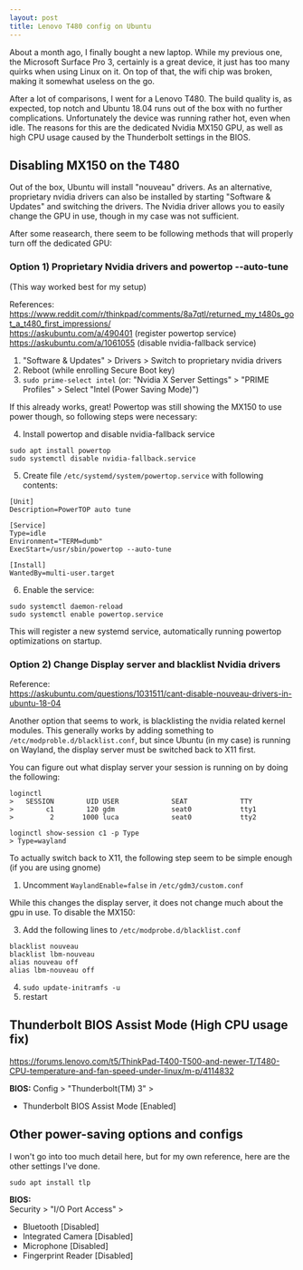 ```yaml
---
layout: post
title: Lenovo T480 config on Ubuntu
---
```


About a month ago, I finally bought a new laptop. While my previous one, the Microsoft Surface Pro 3, certainly is a great device, it just has too many quirks when using Linux on it. On top of that, the wifi chip was broken, making it somewhat useless on the go.

After a lot of comparisons, I went for a Lenovo T480. The build quality is, as expected, top notch and Ubuntu 18.04 runs out of the box with no further complications.
Unfortunately the device was running rather hot, even when idle. The reasons for this are the dedicated Nvidia MX150 GPU, as well as high CPU usage caused by the Thunderbolt settings in the BIOS.

## Disabling MX150 on the T480

Out of the box, Ubuntu will install "nouveau" drivers. As an alternative, proprietary nvidia drivers can also be installed by starting "Software & Updates" and switching the drivers. The Nvidia driver allows you to easily change the GPU in use, though in my case was not sufficient.

After some reasearch, there seem to be following methods that will properly turn off the dedicated GPU:

### Option 1) Proprietary Nvidia drivers and powertop --auto-tune

(This way worked best for my setup)

References:  
<https://www.reddit.com/r/thinkpad/comments/8a7qtl/returned_my_t480s_got_a_t480_first_impressions/>  
<https://askubuntu.com/a/490401> (register powertop service)  
<https://askubuntu.com/a/1061055> (disable nvidia-fallback service)


1. "Software & Updates" > Drivers > Switch to proprietary nvidia drivers
2. Reboot (while enrolling Secure Boot key)
3. `sudo prime-select intel` (or: "Nvidia X Server Settings" > "PRIME Profiles" > Select "Intel (Power Saving Mode)")

If this already works, great! Powertop was still showing the MX150 to use power though, so following steps were necessary:

4. Install powertop and disable nvidia-fallback service

```
sudo apt install powertop
sudo systemctl disable nvidia-fallback.service
```

5. Create file `/etc/systemd/system/powertop.service` with following contents:

```
[Unit]
Description=PowerTOP auto tune

[Service]
Type=idle
Environment="TERM=dumb"
ExecStart=/usr/sbin/powertop --auto-tune

[Install]
WantedBy=multi-user.target
```

6. Enable the service:

```
sudo systemctl daemon-reload
sudo systemctl enable powertop.service
```

This will register a new systemd service, automatically running powertop optimizations on startup.

### Option 2) Change Display server and blacklist Nvidia drivers

Reference:  
<https://askubuntu.com/questions/1031511/cant-disable-nouveau-drivers-in-ubuntu-18-04>

Another option that seems to work, is blacklisting the nvidia related kernel modules. This generally works by adding something to `/etc/modproble.d/blacklist.conf`, but since Ubuntu (in my case) is running on Wayland, the display server must be switched back to X11 first.

You can figure out what display server your session is running on by doing the following:

```
loginctl
>   SESSION        UID USER             SEAT             TTY             
>        c1        120 gdm              seat0            tty1            
>         2       1000 luca             seat0            tty2            

loginctl show-session c1 -p Type
> Type=wayland

```

To actually switch back to X11, the following step seem to be simple enough (if you are using gnome)
1. Uncomment `WaylandEnable=false` in `/etc/gdm3/custom.conf`

While this changes the display server, it does not change much about the gpu in use. To disable the MX150:

3. Add the following lines to `/etc/modprobe.d/blacklist.conf`

```
blacklist nouveau
blacklist lbm-nouveau
alias nouveau off
alias lbm-nouveau off
```

4. `sudo update-initramfs -u`
5. restart

## Thunderbolt BIOS Assist Mode (High CPU usage fix)

<https://forums.lenovo.com/t5/ThinkPad-T400-T500-and-newer-T/T480-CPU-temperature-and-fan-speed-under-linux/m-p/4114832>

**BIOS:**
Config > "Thunderbolt(TM) 3" >
* Thunderbolt BIOS Assist Mode [Enabled]

## Other power-saving options and configs

I won't go into too much detail here, but for my own reference, here are the other settings I've done.

```
sudo apt install tlp
```

**BIOS:**  
Security > "I/O Port Access" >
* Bluetooth [Disabled]
* Integrated Camera [Disabled]
* Microphone [Disabled]
* Fingerprint Reader [Disabled]
